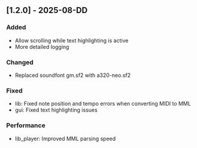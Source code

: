 ## [1.2.0] - 2025-08-DD

### Added

- Allow scrolling while text highlighting is active
- More detailed logging

### Changed

- Replaced soundfont gm.sf2 with a320-neo.sf2

### Fixed

- lib: Fixed note position and tempo errors when converting MIDI to MML
- gui: Fixed text highlighting issues

### Performance

- lib_player: Improved MML parsing speed

